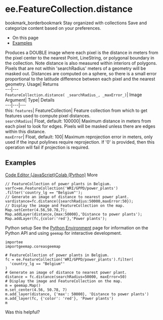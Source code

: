  
#  ee.FeatureCollection.distance
bookmark_borderbookmark Stay organized with collections  Save and categorize content based on your preferences.
  * On this page
  * [Examples](https://developers.google.com/earth-engine/apidocs/ee-featurecollection-distance#examples)


Produces a DOUBLE image where each pixel is the distance in meters from the pixel center to the nearest Point, LineString, or polygonal boundary in the collection. Note distance is also measured within interiors of polygons. Pixels that are not within 'searchRadius' meters of a geometry will be masked out. 
Distances are computed on a sphere, so there is a small error proportional to the latitude difference between each pixel and the nearest geometry.
Usage| Returns  
---|---  
`FeatureCollection.distance( _searchRadius_, _maxError_)`| Image  
Argument| Type| Details  
---|---|---  
this: `features`| FeatureCollection| Feature collection from which to get features used to compute pixel distances.  
`searchRadius`| Float, default: 100000| Maximum distance in meters from each pixel to look for edges. Pixels will be masked unless there are edges within this distance.  
`maxError`| Float, default: 100| Maximum reprojection error in meters, only used if the input polylines require reprojection. If '0' is provided, then this operation will fail if projection is required.  
## Examples
[Code Editor (JavaScript)](https://developers.google.com/earth-engine/apidocs/ee-featurecollection-distance#code-editor-javascript-sample)[Colab (Python)](https://developers.google.com/earth-engine/apidocs/ee-featurecollection-distance#colab-python-sample) More
```
// FeatureCollection of power plants in Belgium.
varfc=ee.FeatureCollection('WRI/GPPD/power_plants')
.filter('country_lg == "Belgium"');
// Generate an image of distance to nearest power plant.
vardistance=fc.distance({searchRadius:50000,maxError:50});
// Display the image and FeatureCollection on the map.
Map.setCenter(4.56,50.78,7);
Map.addLayer(distance,{max:50000},'Distance to power plants');
Map.addLayer(fc,{color:'red'},'Power plants');
```
Python setup
See the [ Python Environment](https://developers.google.com/earth-engine/guides/python_install) page for information on the Python API and using `geemap` for interactive development.
```
importee
importgeemap.coreasgeemap
```
```
# FeatureCollection of power plants in Belgium.
fc = ee.FeatureCollection('WRI/GPPD/power_plants').filter(
  'country_lg == "Belgium"'
)
# Generate an image of distance to nearest power plant.
distance = fc.distance(searchRadius=50000, maxError=50)
# Display the image and FeatureCollection on the map.
m = geemap.Map()
m.set_center(4.56, 50.78, 7)
m.add_layer(distance, {'max': 50000}, 'Distance to power plants')
m.add_layer(fc, {'color': 'red'}, 'Power plants')
m
```

Was this helpful?
